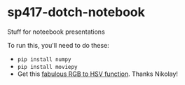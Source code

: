 # sp417-dotch-notebook
Stuff for noteebook presentations

To run this, you'll need to do these:
* `pip install numpy`
* `pip install moviepy`
* Get this [fabulous RGB to HSV function](https://github.com/machinelevel/sp417-dotch-notebook). Thanks Nikolay!
